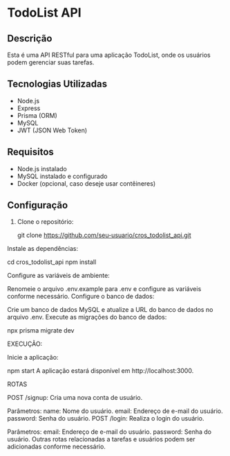 # TodoList API

## Descrição

Esta é uma API RESTful para uma aplicação TodoList, onde os usuários podem gerenciar suas tarefas.

## Tecnologias Utilizadas

- Node.js
- Express
- Prisma (ORM)
- MySQL
- JWT (JSON Web Token)

## Requisitos

- Node.js instalado
- MySQL instalado e configurado
- Docker (opcional, caso deseje usar contêineres)

## Configuração

1. Clone o repositório:

   git clone https://github.com/seu-usuario/cros_todolist_api.git

Instale as dependências:

cd cros_todolist_api
npm install

Configure as variáveis de ambiente:

Renomeie o arquivo .env.example para .env e configure as variáveis conforme necessário.
Configure o banco de dados:

Crie um banco de dados MySQL e atualize a URL do banco de dados no arquivo .env.
Execute as migrações do banco de dados:

npx prisma migrate dev

EXECUÇÃO:

Inicie a aplicação:

npm start
A aplicação estará disponível em http://localhost:3000.

ROTAS

POST /signup: Cria uma nova conta de usuário.

Parâmetros:
name: Nome do usuário.
email: Endereço de e-mail do usuário.
password: Senha do usuário.
POST /login: Realiza o login do usuário.

Parâmetros:
email: Endereço de e-mail do usuário.
password: Senha do usuário.
Outras rotas relacionadas a tarefas e usuários podem ser adicionadas conforme necessário.
